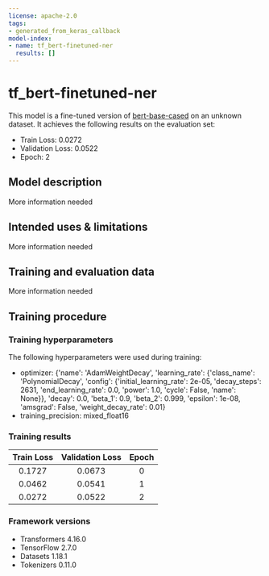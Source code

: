 ```yaml
---
license: apache-2.0
tags:
- generated_from_keras_callback
model-index:
- name: tf_bert-finetuned-ner
  results: []
---
```


<!-- This model card has been generated automatically according to the information Keras had access to. You should
probably proofread and complete it, then remove this comment. -->

# tf_bert-finetuned-ner

This model is a fine-tuned version of [bert-base-cased](https://huggingface.co/bert-base-cased) on an unknown dataset.
It achieves the following results on the evaluation set:
- Train Loss: 0.0272
- Validation Loss: 0.0522
- Epoch: 2

## Model description

More information needed

## Intended uses & limitations

More information needed

## Training and evaluation data

More information needed

## Training procedure

### Training hyperparameters

The following hyperparameters were used during training:
- optimizer: {'name': 'AdamWeightDecay', 'learning_rate': {'class_name': 'PolynomialDecay', 'config': {'initial_learning_rate': 2e-05, 'decay_steps': 2631, 'end_learning_rate': 0.0, 'power': 1.0, 'cycle': False, 'name': None}}, 'decay': 0.0, 'beta_1': 0.9, 'beta_2': 0.999, 'epsilon': 1e-08, 'amsgrad': False, 'weight_decay_rate': 0.01}
- training_precision: mixed_float16

### Training results

| Train Loss | Validation Loss | Epoch |
|:----------:|:---------------:|:-----:|
| 0.1727     | 0.0673          | 0     |
| 0.0462     | 0.0541          | 1     |
| 0.0272     | 0.0522          | 2     |


### Framework versions

- Transformers 4.16.0
- TensorFlow 2.7.0
- Datasets 1.18.1
- Tokenizers 0.11.0
